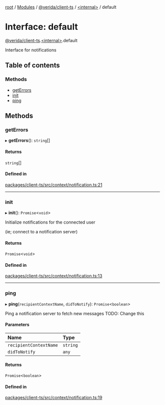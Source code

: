 [root](../README.md) / [Modules](../modules.md) / [@verida/client-ts](../modules/verida_client_ts.md) / [<internal\>](../modules/verida_client_ts._internal_.md) / default

# Interface: default

[@verida/client-ts](../modules/verida_client_ts.md).[<internal\>](../modules/verida_client_ts._internal_.md).default

Interface for notifications

## Table of contents

### Methods

- [getErrors](verida_client_ts._internal_.default-7.md#geterrors)
- [init](verida_client_ts._internal_.default-7.md#init)
- [ping](verida_client_ts._internal_.default-7.md#ping)

## Methods

### getErrors

▸ **getErrors**(): `string`[]

#### Returns

`string`[]

#### Defined in

[packages/client-ts/src/context/notification.ts:21](https://github.com/verida/verida-js/blob/c03b336/packages/client-ts/src/context/notification.ts#L21)

___

### init

▸ **init**(): `Promise`<`void`\>

Initialize notifications for the connected user

(ie; connect to a notification server)

#### Returns

`Promise`<`void`\>

#### Defined in

[packages/client-ts/src/context/notification.ts:13](https://github.com/verida/verida-js/blob/c03b336/packages/client-ts/src/context/notification.ts#L13)

___

### ping

▸ **ping**(`recipientContextName`, `didToNotify`): `Promise`<`boolean`\>

Ping a notification server to fetch new messages
TODO: Change this

#### Parameters

| Name | Type |
| :------ | :------ |
| `recipientContextName` | `string` |
| `didToNotify` | `any` |

#### Returns

`Promise`<`boolean`\>

#### Defined in

[packages/client-ts/src/context/notification.ts:19](https://github.com/verida/verida-js/blob/c03b336/packages/client-ts/src/context/notification.ts#L19)

